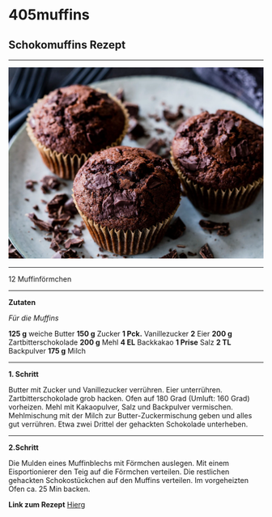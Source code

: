 # 405muffins

## Schokomuffins Rezept

---

![Schokomuffins](schokomuffins.png)

---

12 Muffinförmchen

---

**Zutaten**

_Für die Muffins_

**125 g** weiche Butter
**150 g** Zucker
**1 Pck.** Vanillezucker
**2** Eier
**200 g** Zartbitterschokolade
**200 g** Mehl
**4 EL** Backkakao
**1 Prise** Salz
**2 TL** Backpulver
**175 g** Milch

---

**1. Schritt**

Butter mit Zucker und Vanillezucker verrühren. Eier unterrühren. Zartbitterschokolade grob hacken. Ofen auf 180 Grad (Umluft: 160 Grad) vorheizen. Mehl mit Kakaopulver, Salz und Backpulver vermischen. Mehlmischung mit der Milch zur Butter-Zuckermischung geben und alles gut verrühren. Etwa zwei Drittel der gehackten Schokolade unterheben.

---

**2.Schritt**

Die Mulden eines Muffinblechs mit Förmchen auslegen. Mit einem Eisportionierer den Teig auf die Förmchen verteilen. Die restlichen gehackten Schokostückchen auf den Muffins verteilen. Im vorgeheizten Ofen ca. 25 Min backen.

**Link zum Rezept**
[Hier](https://www.einfachbacken.de/rezepte/schokomuffins-saftig-schnell)g

